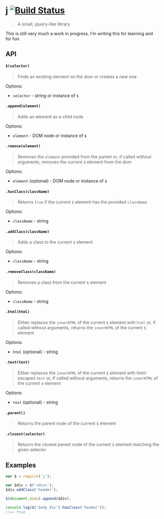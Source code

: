 # j [![Build Status](https://travis-ci.org/akenn/j.svg?branch=master)](https://travis-ci.org/akenn/j)

> A small, jquery-like library

This is still very much a work in progress. I'm writing this for learning and for fun.

## API

#### `$(selector)`

> Finds an existing element on the dom or creates a new one

Options:

- `selector` - string or instance of `$`

#### `.append(element)`

> Adds an element as a child node

Options:

- `element` - DOM node or instance of `$`

#### `.remove(element)`

> Removes the `element` provided from the parent or, if called without arguments, removes the current `$` element from the dom

Options:

- `element` (optional) - DOM node or instance of `$`

#### `.hasClass(className)`

> Returns `true` if the current `$` element has the provided `className`

Options:

- `className` - string

#### `.addClass(className)`

> Adds a class to the current `$` element

Options:

- `className` - string

#### `.removeClass(className)`

> Removes a class from the current `$` element

Options:

- `className` - string

#### `.html(html)`

> Either replaces the `innerHTML` of the current `$` element with `html` or, if called without arguments, returns the `innerHTML` of the current `$` element

Options:

- `html` (optional) - string

#### `.text(text)`

> Either replaces the `innerHTML` of the current `$` element with html-escaped `text` or, if called without arguments, returns the `innerHTML` of the current `$` element

Options:

- `text` (optional) - string

#### `.parent()`

> Returns the parent node of the current `$` element

#### `.closest(selector)`

> Returns the closest parent node of the current `$` element matching the given selector

## Examples

```js
var $ = require('j');

var $div = $('<div>');
$div.addClass('header');

$(document.body).append($div);

console.log($('body div').hasClass('header'));
//=> true
```
